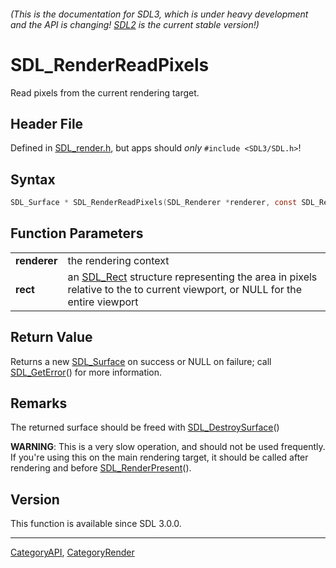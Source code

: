 ###### (This is the documentation for SDL3, which is under heavy development and the API is changing! [SDL2](https://wiki.libsdl.org/SDL2/) is the current stable version!)
# SDL_RenderReadPixels

Read pixels from the current rendering target.

## Header File

Defined in [SDL_render.h](https://github.com/libsdl-org/SDL/blob/main/include/SDL3/SDL_render.h), but apps should _only_ `#include <SDL3/SDL.h>`!

## Syntax

```c
SDL_Surface * SDL_RenderReadPixels(SDL_Renderer *renderer, const SDL_Rect *rect);

```

## Function Parameters

|                  |                                                                                                                                        |
| ---------------- | -------------------------------------------------------------------------------------------------------------------------------------- |
| **renderer**     | the rendering context                                                                                                                  |
| **rect**         | an [SDL_Rect](SDL_Rect) structure representing the area in pixels relative to the to current viewport, or NULL for the entire viewport |

## Return Value

Returns a new [SDL_Surface](SDL_Surface) on success or NULL on failure;
call [SDL_GetError](SDL_GetError)() for more information.

## Remarks

The returned surface should be freed with
[SDL_DestroySurface](SDL_DestroySurface)()

**WARNING**: This is a very slow operation, and should not be used
frequently. If you're using this on the main rendering target, it should be
called after rendering and before [SDL_RenderPresent](SDL_RenderPresent)().

## Version

This function is available since SDL 3.0.0.

----
[CategoryAPI](CategoryAPI), [CategoryRender](CategoryRender)


